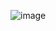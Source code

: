 ![image](https://user-images.githubusercontent.com/64086283/140956987-02b6dc4d-216d-4cb9-9c0c-95055722e3c2.png)
